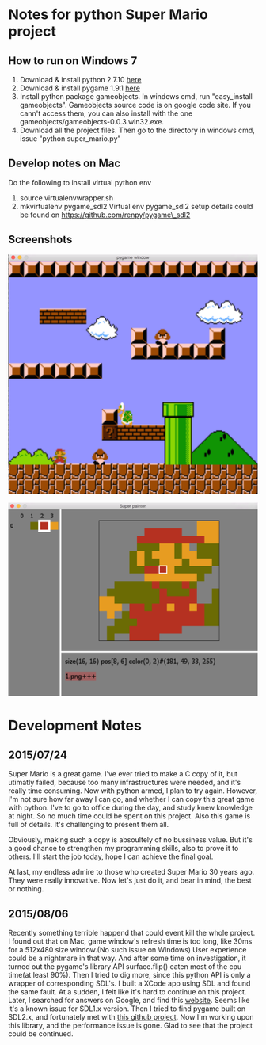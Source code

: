 Notes for python Super Mario project
=====

How to run on Windows 7
----
1. Download & install python 2.7.10 [here](https://www.python.org/downloads/)
2. Download & install pygame 1.9.1 [here](http://pygame.org/ftp/pygame-1.9.1.win32-py2.7.msi)
3. Install python package gameobjects. In windows cmd, run "easy\_install gameobjects". Gameobjects source code is on google code site. If you cann't access them, you can also install with the one gameobjects/gameobjects-0.0.3.win32.exe.
4. Download all the project files. Then go to the directory in windows cmd, issue "python super\_mario.py"

Develop notes on Mac
----
Do the following to install virtual python env
1. source virtualenvwrapper.sh
2. mkvirtualenv pygame\_sdl2
Virtual env pygame\_sdl2 setup details could be found on https://github.com/renpy/pygame\_sdl2

Screenshots
----
![Super mario screenshot](./desc_png/super_mario_1.png)


![Super painter screenshot](./desc_png/super_painter_1.png)


Development Notes
=====

2015/07/24
-----

Super Mario is a great game. I've ever tried to make a C copy of it, but
utimatly failed, because too many infrastructures were needed, and it's really
time consuming. Now with python armed, I plan to try again. However, I'm not
sure how far away I can go, and whether I can copy this great game with python.
I've to go to office during the day, and study knew knowledge at night. So no
much time could be spent on this project. Also this game is full of details.
It's challenging to present them all.

Obviously, making such a copy is absoultely of no bussiness value. But it's a
good chance to strengthen my programming skills, also to prove it to others.
I'll start the job today, hope I can achieve the final goal.

At last, my endless admire to those who created Super Mario 30 years ago. They were
really innovative. Now let's just do it, and bear in mind, the best or nothing.


2015/08/06
----
Recently something terrible happend that could event kill the whole project. I found out that on Mac, game window's refresh time is too long, like 30ms for a 512x480 size window.(No such issue on Windows) User experience could be a nightmare in that way. And after some time on investigation, it turned out the pygame's library API surface.flip() eaten most of the cpu time(at least 90%). Then I tried to dig more, since this python API is only a wrapper of corresponding SDL's. I built a XCode app using SDL and found the same fault. At a sudden, I felt like it's hard to continue on this project.
Later, I searched for answers on Google, and find this [website](http://sdl.beuc.net/sdl.wiki/FAQ_MacOS_X_Windowed_Mode_is_slow). Seems like it's a known issue for SDL1.x version.
Then I tried to find pygame built on SDL2.x, and fortunately met with [this github project](https://github.com/renpy/pygame_sdl2). Now I'm working upon this library, and the performance issue is gone.
Glad to see that the project could be continued.
